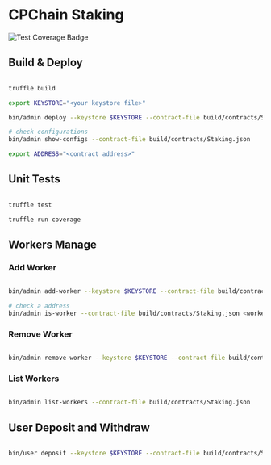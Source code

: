 # CPChain Staking

![Test Coverage Badge](https://img.shields.io/endpoint?url=https://gist.githubusercontent.com/zgljl2012/c622d70b5cc670c03e07cf2e04828696/raw/cpchain-dapps-staking__heads_master.json)

## Build & Deploy

```bash

truffle build

export KEYSTORE="<your keystore file>"

bin/admin deploy --keystore $KEYSTORE --contract-file build/contracts/Staking.json

# check configurations
bin/admin show-configs --contract-file build/contracts/Staking.json

export ADDRESS="<contract address>"

```

## Unit Tests

```bash

truffle test

truffle run coverage

```

## Workers Manage

### Add Worker

```bash

bin/admin add-worker --keystore $KEYSTORE --contract-file build/contracts/Staking.json <worker address>

# check a address
bin/admin is-worker --contract-file build/contracts/Staking.json <worker address>

```

### Remove Worker

```bash

bin/admin remove-worker --keystore $KEYSTORE --contract-file build/contracts/Staking.json <worker address>

```

### List Workers

```bash

bin/admin list-workers --contract-file build/contracts/Staking.json

```

## User Deposit and Withdraw

```bash

bin/user deposit --keystore $KEYSTORE --contract-file build/contracts/Staking.json --contract-addr $ADDRESS 2

```
